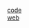 [code](https://stackblitz.com/edit/stackblitz-starters-hzgbpstv?description=HTML/CSS/JS%20Starter&file=script.js,styles.css,index.html&terminalHeight=10&title=Static%20Starter)
<br>
[web](https://stackblitzstartersxkqgqpvz-3vb1--8080--96435430.local-credentialless.webcontainer.io)